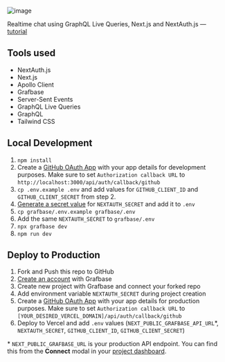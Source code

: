 ![image](https://github.com/Ajay-Dhangar/realtime-chat-app/assets/99037494/6e25cfce-0f2a-4e3c-8561-83511452d17d)

Realtime chat using GraphQL Live Queries, Next.js and NextAuth.js &mdash; [tutorial](https://grafbase.com/guides/how-to-build-a-real-time-chat-app-with-nextjs-graphql-and-server-sent-events)

## Tools used

- NextAuth.js
- Next.js
- Apollo Client
- Grafbase
- Server-Sent Events
- GraphQL Live Queries
- GraphQL
- Tailwind CSS

## Local Development

1. `npm install`
2. Create a [GitHub OAuth App](https://docs.github.com/en/apps/oauth-apps/building-oauth-apps/creating-an-oauth-app) with your app details for development purposes. Make sure to set `Authorization callback URL` to `http://localhost:3000/api/auth/callback/github`
3. `cp .env.example .env` and add values for `GITHUB_CLIENT_ID` and `GITHUB_CLIENT_SECRET` from step 2.
4. [Generate a secret value](https://generate-secret.vercel.app) for `NEXTAUTH_SECRET` and add it to `.env`
5. `cp grafbase/.env.example grafbase/.env`
6. Add the same `NEXTAUTH_SECRET` to `grafbase/.env`
7. `npx grafbase dev`
8. `npm run dev`

## Deploy to Production

1. Fork and Push this repo to GitHub
2. [Create an account](https://grafbase.com) with Grafbase
3. Create new project with Grafbase and connect your forked repo
4. Add environment variable `NEXTAUTH_SECRET` during project creation
5. Create a [GitHub OAuth App](https://docs.github.com/en/apps/oauth-apps/building-oauth-apps/creating-an-oauth-app) with your app details for production purposes. Make sure to set `Authorization callback URL` to `[YOUR_DESIRED_VERCEL_DOMAIN]/api/auth/callback/github`
6. Deploy to Vercel and add `.env` values (`NEXT_PUBLIC_GRAFBASE_API_URL`\*, `NEXTAUTH_SECRET`, `GITHUB_CLIENT_ID`, `GITHUB_CLIENT_SECRET`)

\* `NEXT_PUBLIC_GRAFBASE_URL` is your production API endpoint. You can find this from the **Connect** modal in your [project dashboard](https://grafbase.com/dashboard).
